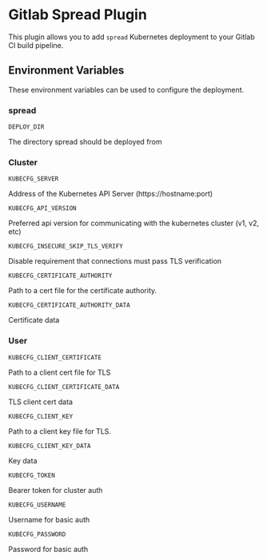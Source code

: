 # Gitlab Spread Plugin

This plugin allows you to add `spread` Kubernetes deployment to your Gitlab CI build pipeline.

## Environment Variables

These environment variables can be used to configure the deployment.

### spread

`DEPLOY_DIR`

The directory spread should be deployed from


### Cluster
`KUBECFG_SERVER`

Address of the Kubernetes API Server (https://hostname:port)

`KUBECFG_API_VERSION`

Preferred api version for communicating with the kubernetes cluster (v1, v2, etc)

`KUBECFG_INSECURE_SKIP_TLS_VERIFY`

Disable requirement that connections must pass TLS verification

`KUBECFG_CERTIFICATE_AUTHORITY`

Path to a cert file for the certificate authority.

`KUBECFG_CERTIFICATE_AUTHORITY_DATA`

Certificate data

### User

`KUBECFG_CLIENT_CERTIFICATE`

Path to a client cert file for TLS

`KUBECFG_CLIENT_CERTIFICATE_DATA`

TLS client cert data

`KUBECFG_CLIENT_KEY`

Path to a client key file for TLS.

`KUBECFG_CLIENT_KEY_DATA`

Key data

`KUBECFG_TOKEN`

Bearer token for cluster auth

`KUBECFG_USERNAME`

Username for basic auth

`KUBECFG_PASSWORD`

Password for basic auth